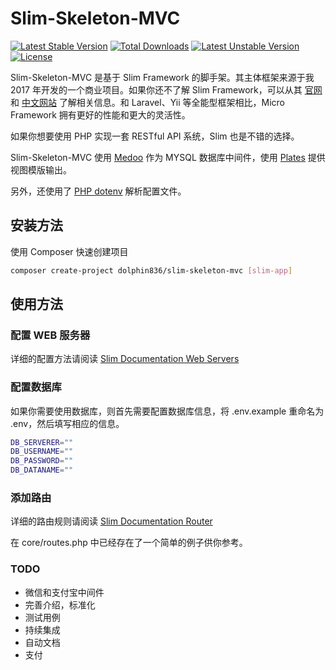 # Slim-Skeleton-MVC

[![Latest Stable Version](https://poser.pugx.org/dolphin836/slim-skeleton-mvc/v/stable)](https://packagist.org/packages/dolphin836/slim-skeleton-mvc)
[![Total Downloads](https://poser.pugx.org/dolphin836/slim-skeleton-mvc/downloads)](https://packagist.org/packages/dolphin836/slim-skeleton-mvc)
[![Latest Unstable Version](https://poser.pugx.org/dolphin836/slim-skeleton-mvc/v/unstable)](https://packagist.org/packages/dolphin836/slim-skeleton-mvc)
[![License](https://poser.pugx.org/dolphin836/slim-skeleton-mvc/license)](https://packagist.org/packages/dolphin836/slim-skeleton-mvc)

Slim-Skeleton-MVC 是基于 Slim Framework 的脚手架。其主体框架来源于我 2017 年开发的一个商业项目。如果你还不了解 Slim Framework，可以从其 [官网](https://www.slimframework.com/) 和 [中文网站](http://www.slimphp.net/) 了解相关信息。和 Laravel、Yii 等全能型框架相比，Micro Framework 拥有更好的性能和更大的灵活性。

如果你想要使用 PHP 实现一套 RESTful API 系统，Slim 也是不错的选择。

Slim-Skeleton-MVC 使用 [Medoo](https://github.com/catfan/Medoo/) 作为 MYSQL 数据库中间件，使用 [Plates](https://github.com/thephpleague/plates) 提供视图模版输出。

另外，还使用了 [PHP dotenv](https://github.com/vlucas/phpdotenv) 解析配置文件。

## 安装方法

使用 Composer 快速创建项目

```bash
composer create-project dolphin836/slim-skeleton-mvc [slim-app]
```

## 使用方法

### 配置 WEB 服务器

详细的配置方法请阅读 [Slim Documentation Web Servers](https://www.slimframework.com/docs/start/web-servers.html)

###  配置数据库

如果你需要使用数据库，则首先需要配置数据库信息，将 .env.example 重命名为 .env，然后填写相应的信息。

```bash
DB_SERVERER=""
DB_USERNAME=""
DB_PASSWORD=""
DB_DATANAME=""
```
###  添加路由

详细的路由规则请阅读 [Slim Documentation Router](https://www.slimframework.com/docs/objects/router.html)

在 core/routes.php 中已经存在了一个简单的例子供你参考。

### TODO

- 微信和支付宝中间件
- 完善介绍，标准化
- 测试用例
- 持续集成
- 自动文档
- 支付

